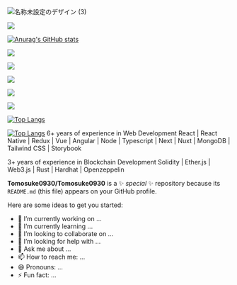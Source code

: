 ![名称未設定のデザイン (3)](https://user-images.githubusercontent.com/84496536/179229844-7186b583-1a46-4aab-8a43-b5d8314692a7.png)

![](http://github-profile-summary-cards.vercel.app/api/cards/profile-details?username=Tomosuke0930&theme=default)

[![Anurag's GitHub stats](https://github-readme-stats.vercel.app/api?username=Tomosuke0930)](https://github.com/anuraghazra/github-readme-stats)


![](http://github-profile-summary-cards.vercel.app/api/cards/repos-per-language?username=Tomosuke0930&theme=default)


![](http://github-profile-summary-cards.vercel.app/api/cards/repos-per-language?username=Tomosuke0930&theme=default)

![](http://github-profile-summary-cards.vercel.app/api/cards/most-commit-language?username=Tomosuke0930&theme=default)

![](http://github-profile-summary-cards.vercel.app/api/cards/stats?username=Tomosuke0930&theme=default)





![](http://github-profile-summary-cards.vercel.app/api/cards/productive-time?username=Tomosuke0930&theme=default&utcOffset=8)

[![Top Langs](https://github-readme-stats.vercel.app/api/top-langs/?username=Tomosuke0930)](https://github.com/anuraghazra/github-readme-stats)


[![Top Langs](https://github-readme-stats.vercel.app/api/top-langs/?username=Tomosuke0930&layout=compact)](https://github.com/anuraghazra/github-readme-stats)
6+ years of experience in Web Development 
React | React Native | Redux | Vue | Angular | Node | Typescript | Next | Nuxt | MongoDB | Tailwind CSS | Storybook  

3+ years of experience in Blockchain Development 
Solidity | Ether.js | Web3.js | Rust | Hardhat | Openzeppelin 


**Tomosuke0930/Tomosuke0930** is a ✨ _special_ ✨ repository because its `README.md` (this file) appears on your GitHub profile.

Here are some ideas to get you started:

- 🔭 I’m currently working on ...
- 🌱 I’m currently learning ...
- 👯 I’m looking to collaborate on ...
- 🤔 I’m looking for help with ...
- 💬 Ask me about ...
- 📫 How to reach me: ...
- 😄 Pronouns: ...
- ⚡ Fun fact: ...

